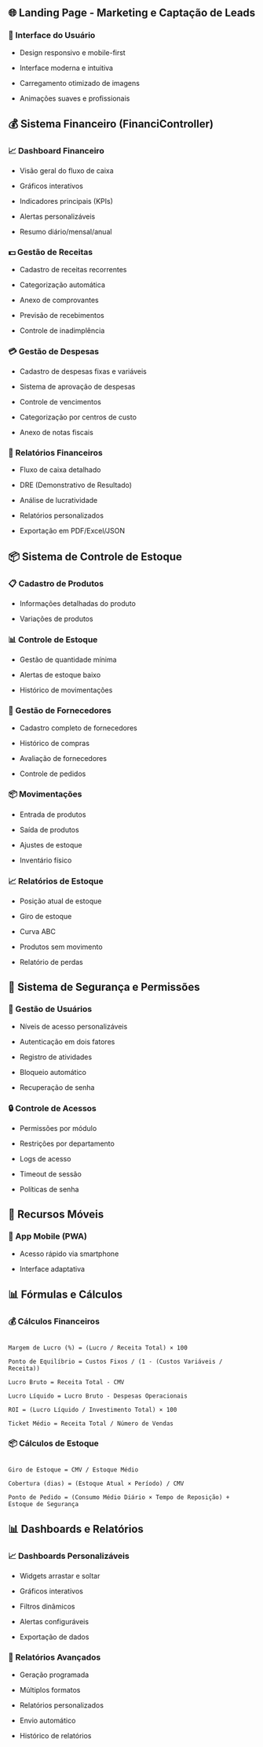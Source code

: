 ## 🌐 Landing Page - Marketing e Captação de Leads

  

### 📱 Interface do Usuário

- Design responsivo e mobile-first

- Interface moderna e intuitiva

- Carregamento otimizado de imagens

- Animações suaves e profissionais

  

## 💰 Sistema Financeiro (FinanciController)

  

### 📈 Dashboard Financeiro

- Visão geral do fluxo de caixa

- Gráficos interativos

- Indicadores principais (KPIs)

- Alertas personalizáveis

- Resumo diário/mensal/anual

  

### 💵 Gestão de Receitas

- Cadastro de receitas recorrentes

- Categorização automática

- Anexo de comprovantes

- Previsão de recebimentos

- Controle de inadimplência

  

### 💳 Gestão de Despesas

- Cadastro de despesas fixas e variáveis

- Sistema de aprovação de despesas

- Controle de vencimentos

- Categorização por centros de custo

- Anexo de notas fiscais

  

### 📑 Relatórios Financeiros

- Fluxo de caixa detalhado

- DRE (Demonstrativo de Resultado)

- Análise de lucratividade

- Relatórios personalizados

- Exportação em PDF/Excel/JSON

  

## 📦 Sistema de Controle de Estoque

  

### 📋 Cadastro de Produtos

- Informações detalhadas do produto

- Variações de produtos

  

### 📊 Controle de Estoque

- Gestão de quantidade mínima

- Alertas de estoque baixo

- Histórico de movimentações

  

### 👥 Gestão de Fornecedores

- Cadastro completo de fornecedores

- Histórico de compras

- Avaliação de fornecedores

- Controle de pedidos

  

### 📦 Movimentações

- Entrada de produtos

- Saída de produtos

- Ajustes de estoque

- Inventário físico

  

### 📈 Relatórios de Estoque

- Posição atual de estoque

- Giro de estoque

- Curva ABC

- Produtos sem movimento

- Relatório de perdas

  

## 🔐 Sistema de Segurança e Permissões

  

### 👤 Gestão de Usuários

- Níveis de acesso personalizáveis

- Autenticação em dois fatores

- Registro de atividades

- Bloqueio automático

- Recuperação de senha

  

### 🔒 Controle de Acessos

- Permissões por módulo

- Restrições por departamento

- Logs de acesso

- Timeout de sessão

- Políticas de senha

  

## 📱 Recursos Móveis

  

### 📲 App Mobile (PWA)

- Acesso rápido via smartphone

- Interface adaptativa

  
  

## 📊 Fórmulas e Cálculos

  

### 💰 Cálculos Financeiros

```

Margem de Lucro (%) = (Lucro / Receita Total) × 100

Ponto de Equilíbrio = Custos Fixos / (1 - (Custos Variáveis / Receita))

Lucro Bruto = Receita Total - CMV

Lucro Líquido = Lucro Bruto - Despesas Operacionais

ROI = (Lucro Líquido / Investimento Total) × 100

Ticket Médio = Receita Total / Número de Vendas

```

  

### 📦 Cálculos de Estoque

```

Giro de Estoque = CMV / Estoque Médio

Cobertura (dias) = (Estoque Atual × Período) / CMV

Ponto de Pedido = (Consumo Médio Diário × Tempo de Reposição) + Estoque de Segurança

```

  

## 📊 Dashboards e Relatórios

  

### 📈 Dashboards Personalizáveis

- Widgets arrastar e soltar

- Gráficos interativos

- Filtros dinâmicos

- Alertas configuráveis

- Exportação de dados

  

### 📑 Relatórios Avançados

- Geração programada

- Múltiplos formatos

- Relatórios personalizados

- Envio automático

- Histórico de relatórios

